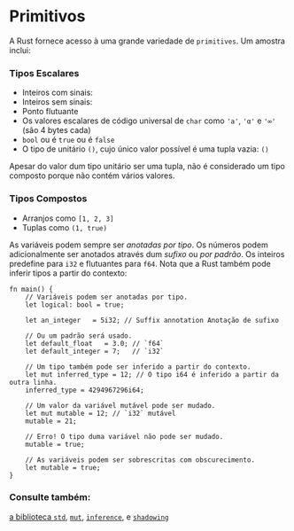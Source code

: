 # Primitivos

A Rust fornece acesso à uma grande variedade de `primitives`. Um amostra inclui:

### Tipos Escalares

* Inteiros com sinais:
* Inteiros sem sinais:
* Ponto flutuante
* Os valores escalares de código universal de `char` como `'a'`, `'α'` e `'∞'` (são 4 bytes cada)
* `bool` ou é `true` ou é `false`
* O tipo de unitário `()`, cujo único valor possível é uma tupla vazia: `()`

Apesar do valor dum tipo unitário ser uma tupla, não é considerado um tipo composto porque não contém vários valores.

### Tipos Compostos

* Arranjos como `[1, 2, 3]`
* Tuplas como `(1, true)`

As variáveis podem sempre ser *anotadas por tipo*. Os números podem adicionalmente ser anotados através dum *sufixo* ou *por padrão*. Os inteiros predefine para `i32` e flutuantes para `f64`. Nota que a Rust também pode inferir tipos a partir do contexto:

```rust,editable,ignore,mdbook-runnable
fn main() {
    // Variáveis podem ser anotadas por tipo.
    let logical: bool = true;

    let an_integer   = 5i32; // Suffix annotation Anotação de sufixo

    // Ou um padrão será usado.
    let default_float   = 3.0; // `f64`
    let default_integer = 7;   // `i32`

    // Um tipo também pode ser inferido a partir do contexto.
    let mut inferred_type = 12; // O tipo i64 é inferido a partir da outra linha.
    inferred_type = 4294967296i64;

    // Um valor da variável mutável pode ser mudado.
    let mut mutable = 12; // `i32` mutável
    mutable = 21;

    // Erro! O tipo duma variável não pode ser mudado.
    mutable = true;

    // As variáveis podem ser sobrescritas com obscurecimento.
    let mutable = true;
}
```

### Consulte também:

[a biblioteca `std`][std], [`mut`][mut], [`inference`][inference], e
[`shadowing`][shadowing]

[std]: https://doc.rust-lang.org/std/
[mut]: variable_bindings/mut.md
[inference]: types/inference.md
[shadowing]: variable_bindings/scope.md
